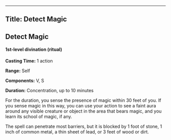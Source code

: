-------------------------
Title: Detect Magic
-------------------------

## Detect Magic

#### 1st-level divination (ritual)


**Casting Time:** 1 action 

**Range:** Self 

**Components:** V, S 

**Duration:** Concentration, up to 10 minutes


For the duration, you sense the presence of magic within 30 feet of you.
If you sense magic in this way, you can use your action to see a faint
aura around any visible creature or object in the area that bears magic,
and you learn its school of magic, if any.

The spell can penetrate most barriers, but it is blocked by 1 foot of
stone, 1 inch of common metal, a thin sheet of lead, or 3 feet of wood
or dirt.


